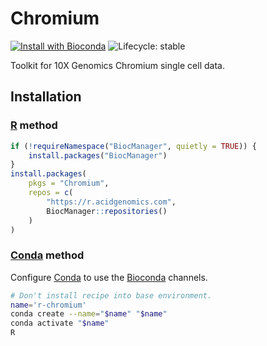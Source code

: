 # Chromium

[![Install with Bioconda](https://img.shields.io/badge/install%20with-bioconda-brightgreen.svg)](http://bioconda.github.io/recipes/r-chromium/README.html) ![Lifecycle: stable](https://img.shields.io/badge/lifecycle-stable-brightgreen.svg)

Toolkit for 10X Genomics Chromium single cell data.

## Installation

### [R][] method

```r
if (!requireNamespace("BiocManager", quietly = TRUE)) {
    install.packages("BiocManager")
}
install.packages(
    pkgs = "Chromium",
    repos = c(
        "https://r.acidgenomics.com",
        BiocManager::repositories()
    )
)
```

### [Conda][] method

Configure [Conda][] to use the [Bioconda][] channels.

```sh
# Don't install recipe into base environment.
name='r-chromium'
conda create --name="$name" "$name"
conda activate "$name"
R
```

[bioconda]: https://bioconda.github.io/
[conda]: https://conda.io/
[r]: https://www.r-project.org/
